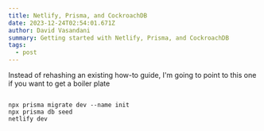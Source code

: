 ```yaml
---
title: Netlify, Prisma, and CockroachDB
date: 2023-12-24T02:54:01.671Z
author: David Vasandani
summary: Getting started with Netlify, Prisma, and CockroachDB
tags:
  - post
---
```

Instead of rehashing an existing how-to guide, I'm going to point to this one if you want to get a boiler plate  



```

npx prisma migrate dev --name init
npx prisma db seed
netlify dev
```
